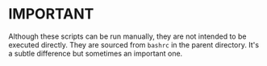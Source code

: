 # IMPORTANT

Although these scripts can be run manually, they are not intended to be 
executed directly.  They are sourced from `bashrc` in the parent directory.
It's a subtle difference but sometimes an important one.
